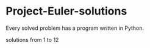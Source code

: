 # Project-Euler-solutions


Every solved problem has a program written in Python.

solutions from 1 to 12
